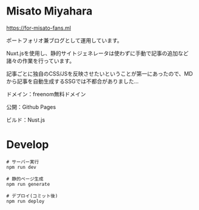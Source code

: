 # Misato Miyahara

https://for-misato-fans.ml

ポートフォリオ兼ブログとして運用しています。

Nuxt.jsを使用し、静的サイトジェネレータは使わずに手動で記事の追加など諸々の作業を行っています。

記事ごとに独自のCSS/JSを反映させたいということが第一にあったので、MDから記事を自動生成するSSGでは不都合がありました...

ドメイン：freenom無料ドメイン

公開：Github Pages

ビルド：Nust.js

# Develop

```
# サーバー実行
npm run dev

# 静的ページ生成
npm run generate

# デプロイ(コミット後)
npm run deploy
```
